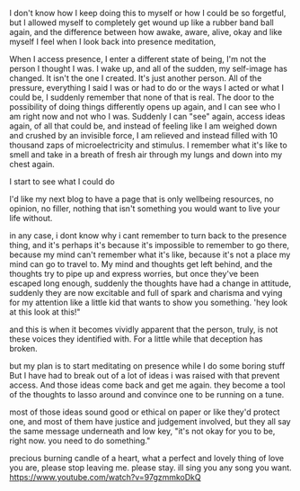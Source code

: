 I don't know how I keep doing this to myself or how I could be so forgetful,
but I allowed myself to completely get wound up like a rubber band ball again,
and the difference between how awake, aware, alive, okay and like myself I feel when I look back into presence meditation,

When I access presence, I enter a different state of being, I'm not the person I thought I was.
I wake up, and all of the sudden, my self-image has changed. It isn't the one I created.
It's just another person. All of the pressure, everything I said I was or had to do or the ways I acted or what I could be,
I suddenly remember that none of that is real. The door to the possibility of doing things differently opens up again,
and I can see who I am right now and not who I was. Suddenly I can "see" again, access ideas again, of all that could be,
and instead of feeling like I am weighed down and crushed by an invisible force, I am relieved and instead filled with 10 thousand zaps of microelectricity and stimulus. I remember what it's like to smell and take in a breath of fresh air through my lungs and down into my chest again.

I start to see what I could do

I'd like my next blog to have a page that is only wellbeing resources, no opinion, no filler, nothing that isn't something you would want to live your life without.

in any case, i dont know why i cant remember to turn back to the presence thing, and it's perhaps it's because it's impossible to remember to go there,
because my mind can't remember what it's like, because it's not a place my mind can go to travel to. My mind and thoughts get left behind, and the thoughts try to pipe up and express worries, but once they've been escaped long enough, suddenly the thoughts have had a change in attitude, suddenly they are now excitable and full of spark and charisma and vying for my attention like a little kid that wants to show you something. 'hey look at this look at this!"

and this is when it becomes vividly apparent that the person, truly, is not these voices they identified with. For a little while that deception has broken.

but my plan is to start meditating on presence while I do some boring stuff
But I have had to break out of a lot of ideas i was raised with that prevent access. And those ideas come back and get me again.
they become a tool of the thoughts to lasso around and convince one to be running on a tune.

most of those ideas sound good or ethical on paper or like they'd protect one, and most of them have justice and judgement involved,
but they all say the same message underneath and low key, "it's not okay for you to be, right now. you need to do something."

precious burning candle of a heart, what a perfect and lovely thing of love you are, please stop leaving me. please stay. ill sing you any song you want.
https://www.youtube.com/watch?v=97gzmmkoDkQ
